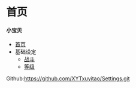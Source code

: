# 首页
#### 小宝贝
* [首页](README.md)
* 基础设定
    * [战斗](基础设定\战斗.md)
    * [等级](基础设定\等级.md)
 
Github:https://github.com/XYTxuyitao/Settings.git